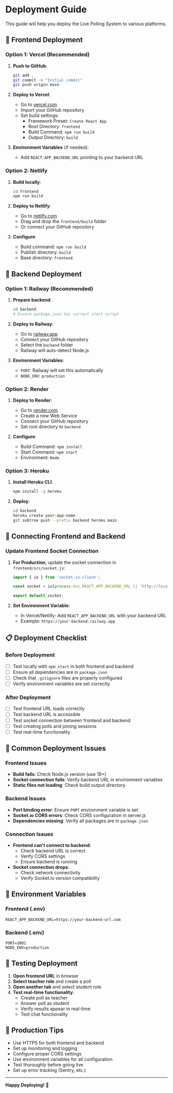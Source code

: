 # Deployment Guide

This guide will help you deploy the Live Polling System to various platforms.

## 🚀 Frontend Deployment

### Option 1: Vercel (Recommended)

1. **Push to GitHub**:
   ```bash
   git add .
   git commit -m "Initial commit"
   git push origin main
   ```

2. **Deploy to Vercel**:
   - Go to [vercel.com](https://vercel.com)
   - Import your GitHub repository
   - Set build settings:
     - Framework Preset: `Create React App`
     - Root Directory: `frontend`
     - Build Command: `npm run build`
     - Output Directory: `build`

3. **Environment Variables** (if needed):
   - Add `REACT_APP_BACKEND_URL` pointing to your backend URL

### Option 2: Netlify

1. **Build locally**:
   ```bash
   cd frontend
   npm run build
   ```

2. **Deploy to Netlify**:
   - Go to [netlify.com](https://netlify.com)
   - Drag and drop the `frontend/build` folder
   - Or connect your GitHub repository

3. **Configure**:
   - Build command: `npm run build`
   - Publish directory: `build`
   - Base directory: `frontend`

## 🔧 Backend Deployment

### Option 1: Railway (Recommended)

1. **Prepare backend**:
   ```bash
   cd backend
   # Ensure package.json has correct start script
   ```

2. **Deploy to Railway**:
   - Go to [railway.app](https://railway.app)
   - Connect your GitHub repository
   - Select the `backend` folder
   - Railway will auto-detect Node.js

3. **Environment Variables**:
   - `PORT`: Railway will set this automatically
   - `NODE_ENV`: `production`

### Option 2: Render

1. **Deploy to Render**:
   - Go to [render.com](https://render.com)
   - Create a new Web Service
   - Connect your GitHub repository
   - Set root directory to `backend`

2. **Configure**:
   - Build Command: `npm install`
   - Start Command: `npm start`
   - Environment: `Node`

### Option 3: Heroku

1. **Install Heroku CLI**:
   ```bash
   npm install -g heroku
   ```

2. **Deploy**:
   ```bash
   cd backend
   heroku create your-app-name
   git subtree push --prefix backend heroku main
   ```

## 🔗 Connecting Frontend and Backend

### Update Frontend Socket Connection

1. **For Production**, update the socket connection in `frontend/src/socket.js`:
   ```javascript
   import { io } from 'socket.io-client';
   
   const socket = io(process.env.REACT_APP_BACKEND_URL || 'http://localhost:3001');
   
   export default socket;
   ```

2. **Set Environment Variable**:
   - In Vercel/Netlify: Add `REACT_APP_BACKEND_URL` with your backend URL
   - Example: `https://your-backend.railway.app`

## 📋 Deployment Checklist

### Before Deployment
- [ ] Test locally with `npm start` in both frontend and backend
- [ ] Ensure all dependencies are in `package.json`
- [ ] Check that `.gitignore` files are properly configured
- [ ] Verify environment variables are set correctly

### After Deployment
- [ ] Test frontend URL loads correctly
- [ ] Test backend URL is accessible
- [ ] Test socket connection between frontend and backend
- [ ] Test creating polls and joining sessions
- [ ] Test real-time functionality

## 🐛 Common Deployment Issues

### Frontend Issues
- **Build fails**: Check Node.js version (use 18+)
- **Socket connection fails**: Verify backend URL in environment variables
- **Static files not loading**: Check build output directory

### Backend Issues
- **Port binding error**: Ensure `PORT` environment variable is set
- **Socket.io CORS errors**: Check CORS configuration in server.js
- **Dependencies missing**: Verify all packages are in `package.json`

### Connection Issues
- **Frontend can't connect to backend**: 
  - Check backend URL is correct
  - Verify CORS settings
  - Ensure backend is running
- **Socket connection drops**: 
  - Check network connectivity
  - Verify Socket.io version compatibility

## 🔧 Environment Variables

### Frontend (.env)
```env
REACT_APP_BACKEND_URL=https://your-backend-url.com
```

### Backend (.env)
```env
PORT=3001
NODE_ENV=production
```

## 📱 Testing Deployment

1. **Open frontend URL** in browser
2. **Select teacher role** and create a poll
3. **Open another tab** and select student role
4. **Test real-time functionality**:
   - Create poll as teacher
   - Answer poll as student
   - Verify results appear in real-time
   - Test chat functionality

## 🚀 Production Tips

- Use HTTPS for both frontend and backend
- Set up monitoring and logging
- Configure proper CORS settings
- Use environment variables for all configuration
- Test thoroughly before going live
- Set up error tracking (Sentry, etc.)

---

**Happy Deploying!** 🎉
